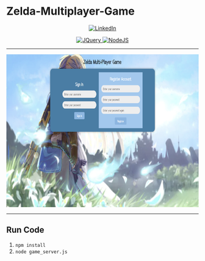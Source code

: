 # Zelda-Multiplayer-Game
<div align="center">
  <a href="https://www.linkedin.com/in/lucas-chan-578039267">
    <img src="https://img.shields.io/badge/LINKEDIN-Lucas_Chan-blue?logo=linkedin" alt="LinkedIn">
  </a>
  <p></p>
  <a href="https://jquery.com">
    <img src="https://img.shields.io/badge/jQuery-0769AD?style=for-the-badge&logo=jquery&logoColor=white" alt="JQuery">
  </a>
  <a href="https://nodejs.org/en">
    <img src="https://img.shields.io/badge/Node.js-green?style=for-the-badge&logo=node.js&logoColor=white" alt="NodeJS">
  </a>
</div>

<hr />

<div align="center">
  <a href="https://github.com/LConann/Zelda-Multiplayer-Game/">
    <img src="public/images/Register_page.png" alt="RegisterPage" width="800" height="400">
  </a>
</div>

<hr />

## Run Code
1. `npm install`
2. `node game_server.js`

[JQuery.com]: https://img.shields.io/badge/jQuery-0769AD?style=for-the-badge&logo=jquery&logoColor=white
[JQuery-url]: https://jquery.com 

